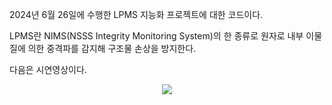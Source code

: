 2024년 6월 26일에 수행한 LPMS 지능화 프로젝트에 대한 코드이다.

LPMS란 NIMS(NSSS Integrity Monitoring System)의 한 종류로 원자로 내부 이물질에 의한 중격파를 감지해 구조물 손상을 방지한다.

다음은 시연영상이다.

<p align="center">
<img src="https://github.com/lhoju0158/LPMS/assets/172701989/1462bc1d-55a3-407f-8601-ea2ebf48effd">
</p>
